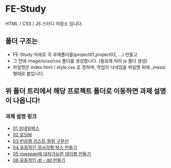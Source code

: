 # FE-Study
HTML / CSS / JS 스터디 저장소 입니다.

## 폴더 구조는
- FE-Study 아래로 각 과제폴더를(project01,project02, ...) 만들고
- 그 안에 image/scss/css 폴더를 생성합니다. (필요에 따라 js 폴더 생성)
- 파일명은 index.html / style.css 로 정하며, 작업자 닉네임을 파일명 뒤에 _messi 형태로 붙입니다.

## 위 폴더 트리에서 해당 프로젝트 폴더로 이동하면 과제 설명이 나옵니다!

### 과제 설명 링크
- [01 섬네일박스](project01/README.md)
- [02 로딩바](project02/README.md)
- [03 반응형 리스트 컬럼 구분선](project03/README.md)
- [04 유동적인 정사각형 박스 만들기](project04/README.md)
- [05 rowspan에 대처가능한 테이블 만들기](project05/README.md)
- [06 유동적인 dt - dd 만들기](project06/README.md)